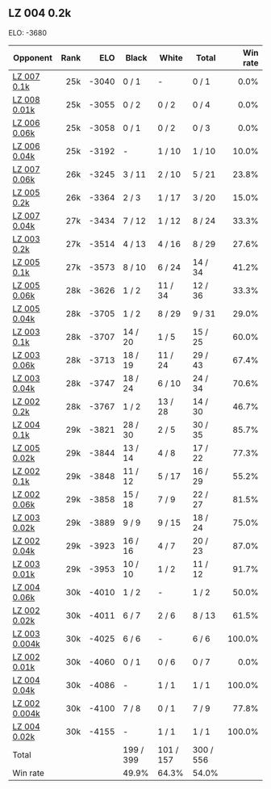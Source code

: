 ## LZ 004 0.2k ##

ELO: -3680

Opponent | Rank | ELO | Black | White | Total | Win rate
---------|-----:|----:|-------|-------|-------|-------:
[LZ 007 0.1k](LZ%20007%200.1k.md) | 25k | -3040 | 0 / 1 | - | 0 / 1 | 0.0%
[LZ 008 0.01k](LZ%20008%200.01k.md) | 25k | -3055 | 0 / 2 | 0 / 2 | 0 / 4 | 0.0%
[LZ 006 0.06k](LZ%20006%200.06k.md) | 25k | -3058 | 0 / 1 | 0 / 2 | 0 / 3 | 0.0%
[LZ 006 0.04k](LZ%20006%200.04k.md) | 25k | -3192 | - | 1 / 10 | 1 / 10 | 10.0%
[LZ 007 0.06k](LZ%20007%200.06k.md) | 26k | -3245 | 3 / 11 | 2 / 10 | 5 / 21 | 23.8%
[LZ 005 0.2k](LZ%20005%200.2k.md) | 26k | -3364 | 2 / 3 | 1 / 17 | 3 / 20 | 15.0%
[LZ 007 0.04k](LZ%20007%200.04k.md) | 27k | -3434 | 7 / 12 | 1 / 12 | 8 / 24 | 33.3%
[LZ 003 0.2k](LZ%20003%200.2k.md) | 27k | -3514 | 4 / 13 | 4 / 16 | 8 / 29 | 27.6%
[LZ 005 0.1k](LZ%20005%200.1k.md) | 27k | -3573 | 8 / 10 | 6 / 24 | 14 / 34 | 41.2%
[LZ 005 0.06k](LZ%20005%200.06k.md) | 28k | -3626 | 1 / 2 | 11 / 34 | 12 / 36 | 33.3%
[LZ 005 0.04k](LZ%20005%200.04k.md) | 28k | -3705 | 1 / 2 | 8 / 29 | 9 / 31 | 29.0%
[LZ 003 0.1k](LZ%20003%200.1k.md) | 28k | -3707 | 14 / 20 | 1 / 5 | 15 / 25 | 60.0%
[LZ 003 0.06k](LZ%20003%200.06k.md) | 28k | -3713 | 18 / 19 | 11 / 24 | 29 / 43 | 67.4%
[LZ 003 0.04k](LZ%20003%200.04k.md) | 28k | -3747 | 18 / 24 | 6 / 10 | 24 / 34 | 70.6%
[LZ 002 0.2k](LZ%20002%200.2k.md) | 28k | -3767 | 1 / 2 | 13 / 28 | 14 / 30 | 46.7%
[LZ 004 0.1k](LZ%20004%200.1k.md) | 29k | -3821 | 28 / 30 | 2 / 5 | 30 / 35 | 85.7%
[LZ 005 0.02k](LZ%20005%200.02k.md) | 29k | -3844 | 13 / 14 | 4 / 8 | 17 / 22 | 77.3%
[LZ 002 0.1k](LZ%20002%200.1k.md) | 29k | -3848 | 11 / 12 | 5 / 17 | 16 / 29 | 55.2%
[LZ 002 0.06k](LZ%20002%200.06k.md) | 29k | -3858 | 15 / 18 | 7 / 9 | 22 / 27 | 81.5%
[LZ 003 0.02k](LZ%20003%200.02k.md) | 29k | -3889 | 9 / 9 | 9 / 15 | 18 / 24 | 75.0%
[LZ 002 0.04k](LZ%20002%200.04k.md) | 29k | -3923 | 16 / 16 | 4 / 7 | 20 / 23 | 87.0%
[LZ 003 0.01k](LZ%20003%200.01k.md) | 29k | -3953 | 10 / 10 | 1 / 2 | 11 / 12 | 91.7%
[LZ 004 0.06k](LZ%20004%200.06k.md) | 30k | -4010 | 1 / 2 | - | 1 / 2 | 50.0%
[LZ 002 0.02k](LZ%20002%200.02k.md) | 30k | -4011 | 6 / 7 | 2 / 6 | 8 / 13 | 61.5%
[LZ 003 0.004k](LZ%20003%200.004k.md) | 30k | -4025 | 6 / 6 | - | 6 / 6 | 100.0%
[LZ 002 0.01k](LZ%20002%200.01k.md) | 30k | -4060 | 0 / 1 | 0 / 6 | 0 / 7 | 0.0%
[LZ 004 0.04k](LZ%20004%200.04k.md) | 30k | -4086 | - | 1 / 1 | 1 / 1 | 100.0%
[LZ 002 0.004k](LZ%20002%200.004k.md) | 30k | -4100 | 7 / 8 | 0 / 1 | 7 / 9 | 77.8%
[LZ 004 0.02k](LZ%20004%200.02k.md) | 30k | -4155 | - | 1 / 1 | 1 / 1 | 100.0%
Total | | | 199 / 399 | 101 / 157 | 300 / 556 | 
Win rate| | | 49.9% | 64.3% | 54.0% | 
